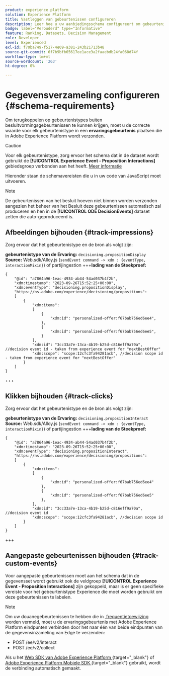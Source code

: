 ```yaml
---
product: experience platform
solution: Experience Platform
title: Vastleggen van gebeurtenissen configureren
description: Leer hoe u uw aanbiedingsschema configureert om gebeurtenissen vast te leggen
badge: label="Verouderd" type="Informative"
feature: Ranking, Datasets, Decision Management
role: Developer
level: Experienced
exl-id: f70ba749-f517-4e09-a381-243b21713b48
source-git-commit: 6f7b9bfb65617ee1ace3a2faaebdb24fa068d74f
workflow-type: tm+mt
source-wordcount: '263'
ht-degree: 0%

---
```


# Gegevensverzameling configureren {#schema-requirements}

Om terugkoppelen op gebeurtenistypes buiten besluitvormingsgebeurtenissen te kunnen krijgen, moet u de correcte waarde voor elk gebeurtenistype in een **ervaringsgebeurtenis** plaatsen die in Adobe Experience Platform wordt verzonden.

>[!CAUTION]
>
>Voor elk gebeurtenistype, zorg ervoor het schema dat in de dataset wordt gebruikt de **[!UICONTROL Experience Event - Proposition Interactions]** gebiedsgroep verbonden aan het heeft. [Meer informatie](create-dataset.md)

Hieronder staan de schemavereisten die u in uw code van JavaScript moet uitvoeren.

>[!NOTE]
>
>De gebeurtenissen van het besluit hoeven niet binnen worden verzonden aangezien het beheer van het Besluit deze gebeurtenissen automatisch zal produceren en hen in de **[!UICONTROL ODE DecisionEvents]** dataset <!--to check--> zetten die auto-geproduceerd is.

## Afbeeldingen bijhouden {#track-impressions}

Zorg ervoor dat het gebeurtenistype en de bron als volgt zijn:

**gebeurtenistype van de Ervaring:** `decisioning.propositionDisplay`
**Source:** Web.sdk/Alloy.js (`sendEvent command -> xdm : {eventType, interactionMixin}`) of partijingestion
+++**lading van de Steekproef:**

```
{
    "@id": "a7864a96-1eac-4934-ab44-54ad037b4f2b",
    "xdm:timestamp": "2023-09-26T15:52:25+00:00",
    "xdm:eventType": "decisioning.propositionDisplay",
    "https://ns.adobe.com/experience/decisioning/propositions":
    [
        {
            "xdm:items":
            [
                {
                    "xdm:id": "personalized-offer:f67bab756ed6ee4",
                },
                {
                    "xdm:id": "personalized-offer:f67bab756ed6ee5",
                }
            ],
            "xdm:id": "3cc33a7e-13ca-4b19-b25d-c816eff9a70a", //decision event id - taken from experience event for "nextBestOffer"
            "xdm:scope": "scope:12cfc3fa94281acb", //decision scope id - taken from experience event for "nextBestOffer"
        }
    ]
}
```

+++

## Klikken bijhouden {#track-clicks}

Zorg ervoor dat het gebeurtenistype en de bron als volgt zijn:

**gebeurtenistype van de Ervaring:** `decisioning.propositionInteract`
**Source:** Web.sdk/Alloy.js (`sendEvent command -> xdm : {eventType, interactionMixin}`) of partijingestion
+++**lading van de Steekproef:**

```
{
    "@id": "a7864a96-1eac-4934-ab44-54ad037b4f2b",
    "xdm:timestamp": "2023-09-26T15:52:25+00:00",
    "xdm:eventType": "decisioning.propositionInteract",
    "https://ns.adobe.com/experience/decisioning/propositions":
    [
        {
            "xdm:items":
            [
                {
                    "xdm:id": "personalized-offer:f67bab756ed6ee4"
                },
                {
                    "xdm:id": "personalized-offer:f67bab756ed6ee5"
                },
            ],
            "xdm:id": "3cc33a7e-13ca-4b19-b25d-c816eff9a70a", //decision event id
            "xdm:scope": "scope:12cfc3fa94281acb", //decision scope id
        }
    ]
}
```

+++

## Aangepaste gebeurtenissen bijhouden {#track-custom-events}

Voor aangepaste gebeurtenissen moet aan het schema dat in de gegevensset wordt gebruikt ook de veldgroep **[!UICONTROL Experience Event - Proposition Interactions]** zijn gekoppeld, maar is er geen specifieke vereiste voor het gebeurtenistype Experience die moet worden gebruikt om deze gebeurtenissen te labelen.

>[!NOTE]
>
>Om uw douanegebeurtenissen te hebben die in [&#x200B; frequentietoewijzing &#x200B;](../offer-library/add-constraints.md#capping) worden vermeld, moet u de ervaringsgebeurtenis met Adobe Experience Platform eindpunten verbinden door het naar één van beide eindpunten van de gegevensinzameling van Edge te verzenden:
>
>* POST /ee/v2/interact
>* POST /ee/v2/collect
>
>Als u het [&#x200B; Web SDK van Adobe Experience Platform &#x200B;](https://experienceleague.adobe.com/docs/experience-platform/edge/home.html){target="_blank"} of [&#x200B; Adobe Experience Platform Mobiele SDK &#x200B;](https://experienceleague.adobe.com/docs/platform-learn/data-collection/mobile-sdk/overview.html){target="_blank"} gebruikt, wordt de verbinding automatisch gemaakt.
